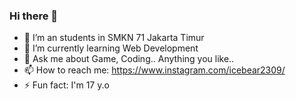 ### Hi there 👋
- 🔭 I’m an students in SMKN 71 Jakarta Timur
- 🌱 I’m currently learning Web Development
- 💬 Ask me about Game, Coding.. Anything you like..
- 📫 How to reach me: https://www.instagram.com/icebear2309/
- ⚡ Fun fact: I'm 17 y.o

<!--
**KenZundera/KenZundera** is a ✨ _special_ ✨ repository because its `README.md` (this file) appears on your GitHub profile.

Here are some ideas to get you started:

- 🔭 I’m an students in SMKN 71 Jakarta Timur
- 🌱 I’m currently learning Web Development
- 💬 Ask me about Game, Coding.. Anything you like..
- 📫 How to reach me: https://www.instagram.com/icebear2309/
- ⚡ Fun fact: I'm 17 y.o
-->
